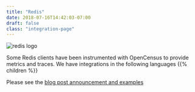 ```yaml
---
title: "Redis"
date: 2018-07-16T14:42:03-07:00
draft: false
class: "integration-page"
---
```


![redis logo](/img/redis-logo.png)

Some Redis clients have been instrumented with OpenCensus to provide metrics and traces.
We have integrations in the following languages
{{% children %}}

Please see the [blog post announcement and examples](https://medium.com/@orijtech/redis-clients-instrumented-by-opencensus-in-java-and-go-402470d92c5c)
